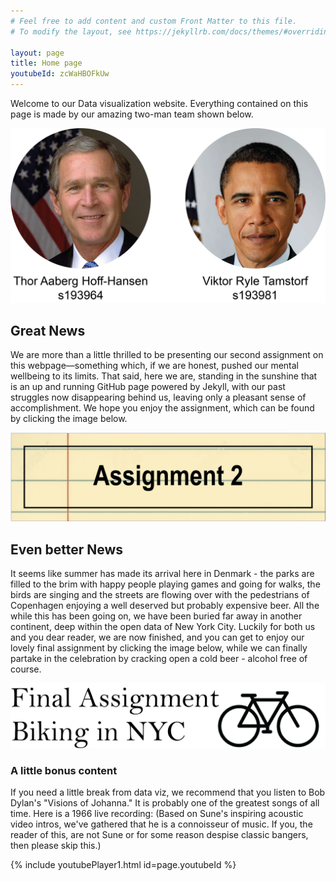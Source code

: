 ```yaml
---
# Feel free to add content and custom Front Matter to this file.
# To modify the layout, see https://jekyllrb.com/docs/themes/#overriding-theme-defaults

layout: page
title: Home page
youtubeId: zcWaHBOFkUw
---
```

Welcome to our Data visualization website. Everything contained on this page is made by our amazing two-man team shown below. 

![Place holder image](/Who.png)



## Great News
We are more than a little thrilled to be presenting our second assignment on this webpage—something which, if we are honest, pushed our mental wellbeing to its limits. That said, here we are, standing in the sunshine that is an up and running GitHub page powered by Jekyll, with our past struggles now disappearing behind us, leaving only a pleasant sense of accomplishment. We hope you enjoy the assignment, which can be found by clicking the image below.

[![Assignment 2 link](/Link_image.png)](/02806site/page1/)

## Even better News
It seems like summer has made its arrival here in Denmark - the parks are filled to the brim with happy people playing games and going for walks, the birds are singing and the streets are flowing over with the pedestrians of Copenhagen enjoying a well deserved but probably expensive beer. All the while this has been going on, we have been buried far away in another continent, deep within the open data of New York City. Luckily for both us and you dear reader, we are now finished, and you can get to enjoy our lovely final assignment by clicking the image below, while we can finally partake in the celebration by cracking open a cold beer - alcohol free of course.

[![Final assignment link](/finallink.png)](/02806site/page2/)

### A little bonus content
If you need a little break from data viz, we recommend that you listen to Bob Dylan's "Visions of Johanna." It is probably one of the greatest songs of all time. Here is a 1966 live recording: (Based on Sune's inspiring acoustic video intros, we've gathered that he is a connoisseur of music. If you, the reader of this, are not Sune or for some reason despise classic bangers, then please skip this.)


{% include youtubePlayer1.html id=page.youtubeId %}
